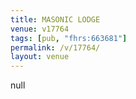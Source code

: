```yaml
---
title: MASONIC LODGE
venue: v17764
tags: [pub, "fhrs:663681"]
permalink: /v/17764/
layout: venue
---
```

null